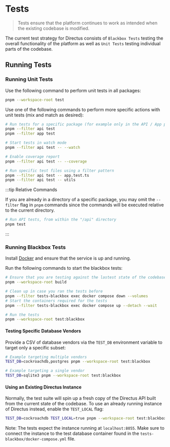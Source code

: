 # Tests

> Tests ensure that the platform continues to work as intended when the existing codebase is modified.

The current test strategy for Directus consists of `Blackbox Tests` testing the overall functionality of the platform as well as `Unit Tests` testing individual parts of the codebase.

## Running Tests

### Running Unit Tests

Use the following command to perform unit tests in all packages:
```bash
pnpm --workspace-root test
```

Use one of the following commands to perform more specific actions with unit tests (mix and match as desired):

```bash
# Run tests for a specific package (for example only in the API / App package)
pnpm --filter api test
pnpm --filter app test

# Start tests in watch mode
pnpm --filter api test -- --watch

# Enable coverage report
pnpm --filter api test -- --coverage

# Run specific test files using a filter pattern
pnpm --filter api test -- app.test.ts
pnpm --filter api test -- utils
```

:::tip Relative Commands

If you are already in a directory of a specific package, you may omit the `--filter` flag in `pnpm` commands since the commands will be executed relative to the current directory.

```bash
# Run API tests, from within the "/api" directory
pnpm test
```

:::

### Running Blackbox Tests

Install [Docker](https://docs.docker.com/get-docker/) and ensure that the service is up and running.

Run the following commands to start the blackbox tests:

```bash
# Ensure that you are testing against the lastest state of the codebase
pnpm --workspace-root build

# Clean up in case you ran the tests before
pnpm --filter tests-blackbox exec docker compose down --volumes
# Start the containers required for the tests
pnpm --filter tests-blackbox exec docker compose up --detach --wait

# Run the tests
pnpm --workspace-root test:blackbox
```

#### Testing Specific Database Vendors

Provide a CSV of database vendors via the `TEST_DB` environment variable to target only a specific subset:

```bash
# Example targeting multiple vendors
TEST_DB=cockroachdb,postgres pnpm --workspace-root test:blackbox

# Example targeting a single vendor
TEST_DB=sqlite3 pnpm --workspace-root test:blackbox
```

#### Using an Existing Directus Instance

Normally, the test suite will spin up a fresh copy of the Directus API built from the current state of the codebase. To use
an already running instance of Directus instead, enable the `TEST_LOCAL` flag:

```bash
TEST_DB=cockroachdb TEST_LOCAL=true pnpm --workspace-root test:blackbox
```

Note: The tests expect the instance running at `localhost:8055`. Make sure to connect the instance to the test database
container found in the `tests-blackbox/docker-compose.yml` file.
